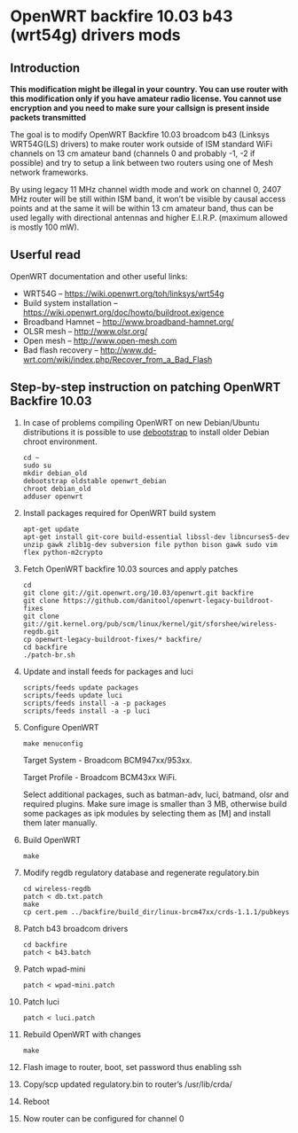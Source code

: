 # OpenWRT backfire 10.03 b43 (wrt54g) drivers mods

## Introduction
**This modification might be illegal in your country. You can use
router with this modification only if you have amateur radio license. You
cannot use encryption and you need to make sure your callsign is present 
inside packets transmitted**

The goal is to modify OpenWRT Backfire 10.03 broadcom b43 (Linksys WRT54G(LS) drivers) 
to make router work outside of ISM standard WiFi channels on 13 cm amateur band 
(channels 0 and probably -1, -2 if possible) and try to setup a link between two 
routers using one of Mesh network frameworks.

By using legacy 11 MHz channel width mode and work on channel 0, 2407 MHz 
router will be still within ISM band, it won’t be visible by causal access 
points and at the same it will be within 13 cm amateur band, thus can be used 
legally with directional antennas and higher E.I.R.P. (maximum allowed is mostly 100 mW).

## Userful read
OpenWRT documentation and other useful links:

* WRT54G – <https://wiki.openwrt.org/toh/linksys/wrt54g>
* Build system installation – <https://wiki.openwrt.org/doc/howto/buildroot.exigence>
* Broadband Hamnet – <http://www.broadband-hamnet.org/>
* OLSR mesh – <http://www.olsr.org/>
* Open mesh – <http://www.open-mesh.com>
* Bad flash recovery – <http://www.dd-wrt.com/wiki/index.php/Recover_from_a_Bad_Flash>

## Step-by-step instruction on patching OpenWRT Backfire 10.03

1. In case of problems compiling OpenWRT on new Debian/Ubuntu distributions it is possible to use [debootstrap](https://wiki.debian.org/Debootstrap) to install older Debian chroot environment.
    ```
    cd ~
    sudo su
    mkdir debian_old
    debootstrap oldstable openwrt_debian
    chroot debian_old
    adduser openwrt
    ```

2. Install packages required for OpenWRT build system
    ```
    apt-get update
    apt-get install git-core build-essential libssl-dev libncurses5-dev unzip gawk zlib1g-dev subversion file python bison gawk sudo vim flex python-m2crypto
    ```

3. Fetch OpenWRT backfire 10.03 sources and apply patches
    ```
    cd
    git clone git://git.openwrt.org/10.03/openwrt.git backfire
    git clone https://github.com/danitool/openwrt-legacy-buildroot-fixes
    git clone git://git.kernel.org/pub/scm/linux/kernel/git/sforshee/wireless-regdb.git
    cp openwrt-legacy-buildroot-fixes/* backfire/
    cd backfire
    ./patch-br.sh
    ```

4. Update and install feeds for packages and luci
    ```
    scripts/feeds update packages
    scripts/feeds update luci
    scripts/feeds install -a -p packages
    scripts/feeds install -a -p luci
    ```

5. Configure OpenWRT
    ```
    make menuconfig
    ```
    Target System - Broadcom BCM947xx/953xx.
    
    Target Profile - Broadcom BCM43xx WiFi.
    
    Select additional packages, such as batman-adv, luci, batmand, olsr and required plugins. Make sure image is smaller than 3 MB, otherwise build some packages as ipk modules by selecting them as [M] and install them later manually.

6. Build OpenWRT
    ```
    make
    ```

7. Modify regdb regulatory database and regenerate regulatory.bin
    ```
    cd wireless-regdb
    patch < db.txt.patch
    make
    cp cert.pem ../backfire/build_dir/linux-brcm47xx/crds-1.1.1/pubkeys
    ```

8. Patch b43 broadcom drivers
    ```
    cd backfire
    patch < b43.batch
    ```

9. Patch wpad-mini
    ```
    patch < wpad-mini.patch
    ```

10. Patch luci
    ```
    patch < luci.patch
    ```

11. Rebuild OpenWRT with changes
    ```
    make
    ```

12. Flash image to router, boot, set password thus enabling ssh

13. Copy/scp updated regulatory.bin to router’s /usr/lib/crda/

14. Reboot

15. Now router can be configured for channel 0
